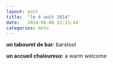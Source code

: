 ```yaml
---
layout: post
title:  "le 6 août 2014"
date:   2014-08-06 12:11:44
categories: mots
---
```


**un tabouret de bar**: barstool

**un accueil chaleureux**: a warm welcome
